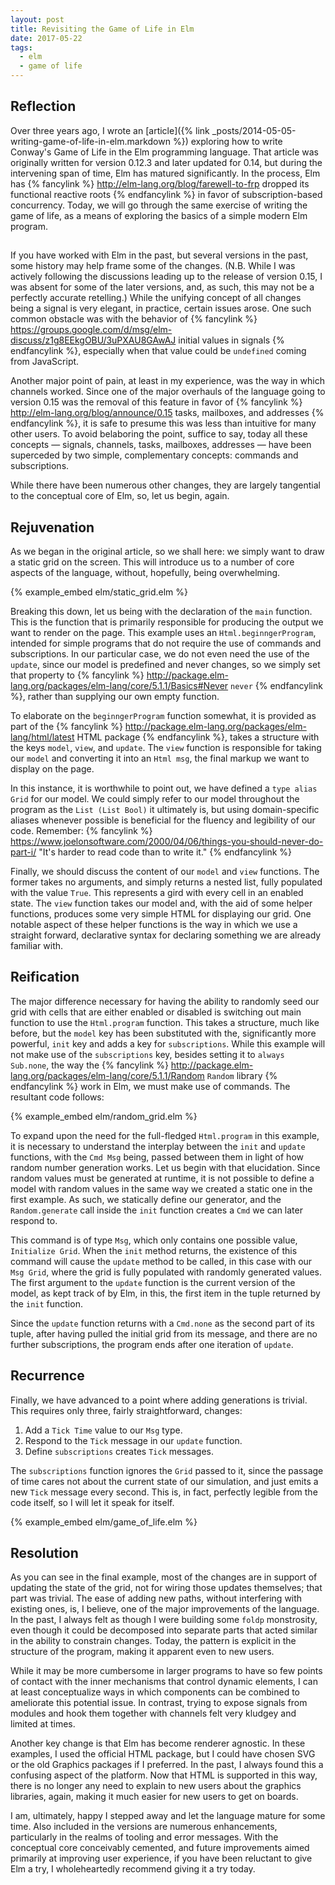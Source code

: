```yaml
---
layout: post
title: Revisiting the Game of Life in Elm
date: 2017-05-22
tags:
  - elm
  - game of life
---
```


## Reflection

Over three years ago, I wrote an
[article]({% link _posts/2014-05-05-writing-game-of-life-in-elm.markdown %})
exploring how to write Conway's Game of Life in the Elm programming language.
That article was originally written for version 0.12.3 and later updated for
0.14, but during the intervening span of time, Elm has matured significantly.
In the process, Elm has
{% fancylink %}
http://elm-lang.org/blog/farewell-to-frp
dropped its functional reactive roots
{% endfancylink %}
in favor of subscription-based concurrency.  Today, we will go through the same
exercise of writing the game of life, as a means of exploring the basics of a
simple modern Elm program.

##

If you have worked with Elm in the past, but several versions in the past, some
history may help frame some of the changes.  (N.B. While I was actively
following the discussions leading up to the release of version 0.15, I was
absent for some of the later versions, and, as such, this may not be a
perfectly accurate retelling.)  While the unifying concept of all changes being
a signal is very elegant, in practice, certain issues arose.  One such common
obstacle was with the behavior of
{% fancylink %}
https://groups.google.com/d/msg/elm-discuss/z1g8EEkgOBU/3uPXAU8GAwAJ
initial values in signals
{% endfancylink %},
especially when that value could be `undefined` coming from JavaScript.

Another major point of pain, at least in my experience, was the way in which
channels worked.  Since one of the major overhauls of the language going to
version 0.15 was the removal of this feature in favor of
{% fancylink %}
http://elm-lang.org/blog/announce/0.15
tasks, mailboxes, and addresses
{% endfancylink %},
it is safe to presume this was less than intuitive for many other users.  To
avoid belaboring the point, suffice to say, today all these concepts &mdash;
signals, channels, tasks, mailboxes, addresses &mdash; have been superceded by
two simple, complementary concepts: commands and subscriptions.

While there have been numerous other changes, they are largely tangential to
the conceptual core of Elm, so, let us begin, again.

## Rejuvenation

As we began in the original article, so we shall here: we simply want to draw
a static grid on the screen.  This will introduce us to a number of core
aspects of the language, without, hopefully, being overwhelming.

{% example_embed elm/static_grid.elm %}

Breaking this down, let us being with the declaration of the `main` function.
This is the function that is primarily responsible for producing the output we
want to render on the page.  This example uses an `Html.beginngerProgram`,
intended for simple programs that do not require the use of commands and
subscriptions.  In our particular case, we do not even need the use of the
`update`, since our model is predefined and never changes, so we simply set
that property to
{% fancylink %}
http://package.elm-lang.org/packages/elm-lang/core/5.1.1/Basics#Never
`never`
{% endfancylink %}, rather than supplying our own empty function.

To elaborate on the `beginngerProgram` function somewhat, it is provided as
part of the
{% fancylink %}
http://package.elm-lang.org/packages/elm-lang/html/latest
HTML package
{% endfancylink %}, takes a structure with the keys `model`, `view`, and
`update`.  The `view` function is responsible for taking our `model` and
converting it into an `Html msg`, the final markup we want to display on the
page.

In this instance, it is worthwhile to point out, we have defined a `type alias
Grid` for our model.  We could simply refer to our model throughout the program
as the `List (List Bool)` it ultimately is, but using domain-specific aliases
whenever possible is beneficial for the fluency and legibility of our code.
Remember:
{% fancylink %}
https://www.joelonsoftware.com/2000/04/06/things-you-should-never-do-part-i/
"It's harder to read code than to write it."
{% endfancylink %}

Finally, we should discuss the content of our `model` and `view` functions.
The former takes no arguments, and simply returns a nested list, fully
populated with the value `True`.  This represents a gird with every cell in an
enabled state.  The `view` function takes our model and, with the aid of some
helper functions, produces some very simple HTML for displaying our grid.  One
notable aspect of these helper functions is the way in which we use a straight
forward, declarative syntax for declaring something we are already familiar
with.

## Reification

The major difference necessary for having the ability to randomly seed our grid
with cells that are either enabled or disabled is switching out main function
to use the `Html.program` function.  This takes a structure, much like before,
but the `model` key has been substituted with the, significantly more powerful,
`init` key and adds a key for `subscriptions`.  While this example will not
make use of the `subscriptions` key, besides setting it to `always Sub.none`,
the way the
{% fancylink %}
http://package.elm-lang.org/packages/elm-lang/core/5.1.1/Random
`Random` library
{% endfancylink %}
work in Elm, we must make use of commands.  The resultant code follows:

{% example_embed elm/random_grid.elm %}

To expand upon the need for the full-fledged `Html.program` in this example, it
is necessary to understand the interplay between the `init` and `update`
functions, with the `Cmd Msg` being, passed between them in light of how random
number generation works.  Let us begin with that elucidation.  Since random
values must be generated at runtime, it is not possible to define a model with
random values in the same way we created a static one in the first example.  As
such, we statically define our generator, and the `Random.generate` call inside
the `init` function creates a `Cmd` we can later respond to.

This command is of type `Msg`, which only contains one possible value,
`Initialize Grid`.  When the `init` method returns, the existence of this
command will cause the `update` method to be called, in this case with our
`Msg Grid`, where the grid is fully populated with  randomly generated values.
The first argument to the `update` function is the current version of the model,
as kept track of by Elm, in this, the first item in the tuple returned by the
`init` function.

Since the `update` function returns with a `Cmd.none` as the second part of its
tuple, after having pulled the initial grid from its message, and there are no
further subscriptions, the program ends after one iteration of `update`.

## Recurrence

Finally, we have advanced to a point where adding generations is trivial.  This
requires only three, fairly straightforward, changes:

1. Add a `Tick Time` value to our `Msg` type.
2. Respond to the `Tick` message in our `update` function.
3. Define `subscriptions` creates `Tick` messages.

The `subscriptions` function ignores the `Grid` passed to it, since the passage
of time cares not about the current state of our simulation, and just emits a
new `Tick` message every second.  This is, in fact, perfectly legible from the
code itself, so I will let it speak for itself.

{% example_embed elm/game_of_life.elm %}

## Resolution

As you can see in the final example, most  of the changes are in support of
updating the state of the grid, not for wiring those updates themselves; that
part was trivial.  The ease of adding new paths, without interfering with
existing ones, is, I believe, one of the major improvements of the language.
In the past, I always felt as though I were building some `foldp` monstrosity,
even though it could be decomposed into separate parts that acted similar in
the ability to constrain changes.  Today, the pattern is explicit in the
structure of the program, making it apparent even to new users.

While it may be more cumbersome in larger programs to have so few points of
contact with the inner mechanisms that control dynamic elements, I can at least
conceptualize ways in which components can be combined to ameliorate this
potential issue.  In contrast, trying to expose signals from modules and hook
them together with channels felt very kludgey and limited at times.

Another key change is that Elm has become renderer agnostic.  In these examples,
I used the official HTML package, but I could have chosen SVG or the old
Graphics packages if I preferred.  In the past, I always found this a confusing
aspect of the platform.  Now that HTML is supported in this way, there is no
longer any need to explain to new users about the graphics libraries, again,
making it much easier for new users to get on boards.

I am, ultimately, happy I stepped away and let the language mature for some
time.  Also included in the versions are numerous enhancements, particularly in
the realms of tooling and error messages.  With the conceptual core conceivably
cemented, and future improvements aimed primarily at improving user experience,
if you have been reluctant to give Elm a try, I wholeheartedly recommend giving
it a try today.
